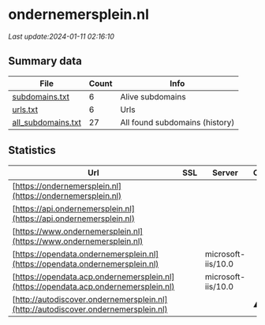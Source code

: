 # ondernemersplein.nl
*Last update:2024-01-11 02:16:10*
## Summary data
| File       | Count | Info |
|------------|-------|------|
|[subdomains.txt](/data/ondernemersplein/subdomains.txt)|6|Alive subdomains|
|[urls.txt](/data/ondernemersplein/urls.txt)|6|Urls|
|[all_subdomains.txt](/data/ondernemersplein/all_subdomains.txt)|27|All found subdomains (history)|
## Statistics
| Url | SSL | Server | Cookie | HSTS | CSP | XFO | XXP | RP | Tech |
|------------|-------|------|------|------|------|------|------|------|------|
|[https://ondernemersplein.nl](https://ondernemersplein.nl)| | | |:white_check_mark: | | |:white_check_mark: | |:white_check_mark: | |:white_check_mark: | |HSTS| |
|[https://api.ondernemersplein.nl](https://api.ondernemersplein.nl)| | | |:white_check_mark: | | |:white_check_mark: | |:white_check_mark: | |:white_check_mark: | |HSTS| |
|[https://www.ondernemersplein.nl](https://www.ondernemersplein.nl)| | | |:white_check_mark: | | |:white_check_mark: | |:white_check_mark: | |:white_check_mark: | |HSTS| |
|[https://opendata.ondernemersplein.nl](https://opendata.ondernemersplein.nl)| |microsoft-iis/10.0| |:white_check_mark: | | | | |:white_check_mark: | |HSTS IIS:10.0 Window...| |
|[https://opendata.acp.ondernemersplein.nl](https://opendata.acp.ondernemersplein.nl)| |microsoft-iis/10.0| |:white_check_mark: | | | | |:white_check_mark: | |HSTS IIS:10.0 Window...| |
|[http://autodiscover.ondernemersplein.nl](http://autodiscover.ondernemersplein.nl)| | |:warning: |:white_check_mark: | | |:white_check_mark: | |:white_check_mark: | |:white_check_mark: | |IIS:10.0 Microsoft A...| |